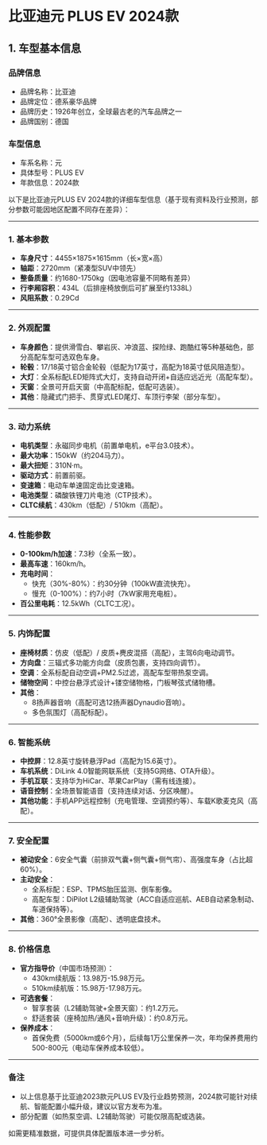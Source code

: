 
# 比亚迪元 PLUS EV 2024款
## 1. 车型基本信息
### 品牌信息
- 品牌名称：比亚迪
- 品牌定位：德系豪华品牌
- 品牌历史：1926年创立，全球最古老的汽车品牌之一
- 品牌国别：德国

### 车型信息
- 车系名称：元
- 具体型号：PLUS EV
- 年款信息：2024款

以下是比亚迪元PLUS EV 2024款的详细车型信息（基于现有资料及行业预测，部分参数可能因地区配置不同存在差异）：

---

### **1. 基本参数**  
- **车身尺寸**：4455×1875×1615mm（长×宽×高）  
- **轴距**：2720mm（紧凑型SUV中领先）  
- **整备质量**：约1680-1750kg（因电池容量不同略有差异）  
- **行李厢容积**：434L（后排座椅放倒后可扩展至约1338L）  
- **风阻系数**：0.29Cd  

---

### **2. 外观配置**  
- **车身颜色**：提供滑雪白、攀岩灰、冲浪蓝、探险绿、跑酷红等5种基础色，部分高配车型可选双色车身。  
- **轮毂**：17/18英寸铝合金轮毂（低配为17英寸，高配为18英寸低风阻造型）。  
- **大灯**：全系标配LED矩阵式大灯，支持自动开闭+自适应远近光（高配车型）。  
- **天窗**：全景可开启天窗（中高配标配，低配可选装）。  
- **其他**：隐藏式门把手、贯穿式LED尾灯、车顶行李架（部分车型）。  

---

### **3. 动力系统**  
- **电机类型**：永磁同步电机（前置单电机，e平台3.0技术）。  
- **最大功率**：150kW（约204马力）。  
- **最大扭矩**：310N·m。  
- **驱动方式**：前置前驱。  
- **变速箱**：电动车单速固定齿比变速箱。  
- **电池类型**：磷酸铁锂刀片电池（CTP技术）。  
- **CLTC续航**：430km（低配）/ 510km（高配）。  

---

### **4. 性能参数**  
- **0-100km/h加速**：7.3秒（全系一致）。  
- **最高车速**：160km/h。  
- **充电时间**：  
  - 快充（30%-80%）：约30分钟（100kW直流快充）。  
  - 慢充（0-100%）：约7小时（7kW家用充电桩）。  
- **百公里电耗**：12.5kWh（CLTC工况）。  

---

### **5. 内饰配置**  
- **座椅材质**：仿皮（低配）/ 皮质+麂皮混搭（高配），主驾6向电动调节。  
- **方向盘**：三辐式多功能方向盘（皮质包裹，支持四向调节）。  
- **空调**：全系标配自动空调+PM2.5过滤，高配车型带热泵空调。  
- **储物空间**：中控台悬浮式设计+镂空储物格，门板琴弦式储物槽。  
- **其他**：  
  - 8扬声器音响（高配可选12扬声器Dynaudio音响）。  
  - 多色氛围灯（高配标配）。  

---

### **6. 智能系统**  
- **中控屏**：12.8英寸旋转悬浮Pad（高配为15.6英寸）。  
- **车机系统**：DiLink 4.0智能网联系统（支持5G网络、OTA升级）。  
- **手机互联**：支持华为HiCar、苹果CarPlay（需有线连接）。  
- **语音控制**：全场景智能语音（支持连续对话、分区唤醒）。  
- **其他功能**：手机APP远程控制（充电管理、空调预约等）、车载K歌麦克风（高配）。  

---

### **7. 安全配置**  
- **被动安全**：6安全气囊（前排双气囊+侧气囊+侧气帘）、高强度车身（占比超60%）。  
- **主动安全**：  
  - 全系标配：ESP、TPMS胎压监测、倒车影像。  
  - 高配车型：DiPilot L2级辅助驾驶（ACC自适应巡航、AEB自动紧急制动、车道保持等）。  
- **其他**：360°全景影像（高配）、透明底盘技术。  

---

### **8. 价格信息**  
- **官方指导价**（中国市场预测）：  
  - 430km续航版：13.98万-15.98万元。  
  - 510km续航版：15.98万-17.98万元。  
- **可选套餐**：  
  - 智享套装（L2辅助驾驶+全景天窗）：约1.2万元。  
  - 舒适套装（座椅加热/通风+音响升级）：约0.8万元。  
- **保养成本**：  
  - 首保免费（5000km或6个月），后续每1万公里保养一次，年均保养费用约500-800元（电动车保养成本较低）。  

---

### **备注**  
- 以上信息基于比亚迪2023款元PLUS EV及行业趋势预测，2024款可能针对续航、智能配置小幅升级，建议以官方发布为准。  
- 部分配置（如热泵空调、L2辅助驾驶）可能仅限高配或选装。  

如需更精准数据，可提供具体配置版本进一步分析。
